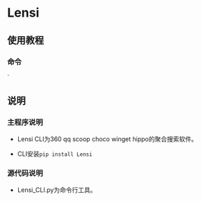 # Lensi

## 使用教程
### 命令
`
## 说明

### 主程序说明

+ Lensi CLI为360 qq scoop choco winget hippo的聚合搜索软件。

+ CLI安装`pip install Lensi`

### 源代码说明

+ Lensi_CLI.py为命令行工具。
